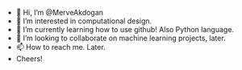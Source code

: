- 👋 Hi, I’m @MerveAkdogan
- 👀 I’m interested in computational design.
- 🌱 I’m currently learning how to use github! Also Python language.
- 💞️ I’m looking to collaborate on machine learning projects, later.
- 📫 How to reach me. Later.
- Cheers!

<!---
MerveAkdogan/MerveAkdogan is a ✨ special ✨ repository because its `README.md` (this file) appears on your GitHub profile.
You can click the Preview link to take a look at your changes.
--->
